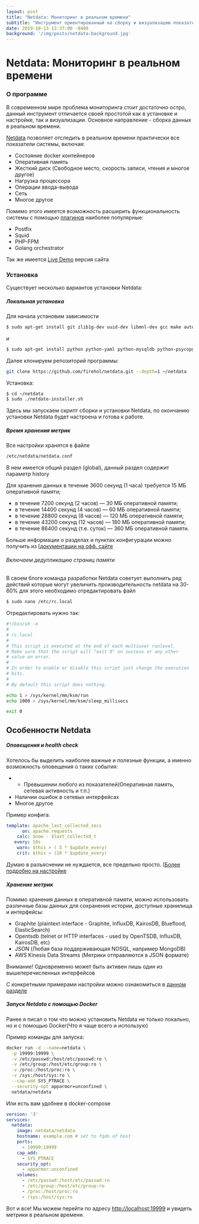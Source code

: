 ```yaml
---
layout: post
title: "Netdata: Мониторинг в реальном времени"
subtitle: "Инструмент ориентированный на сборку и визуализацию показателей системы"
date: 2019-10-13 13:37:00 -0400
background: '/img/posts/netdata-background.jpg'
---
```


# Netdata: Мониторинг в реальном времени


### О программе
В современном мире проблема мониторинга стоит достаточно остро, данный инструмент отличается
своей простотой как в установке и настройке, так и визуализации. Основное направление - сборка данных 
в реальном времени.

[Netdata](https://github.com/netdata/netdata) позволяет отследить в реальном времени практически все показатели системы, включая:
- Состояние docker контейнеров
- Оперативная память
- Жесткий диск (Cвободное место, скорость записи, чтения и многое другое)
- Нагрузка процессора
- Операции ввода-вывода
- Сеть
- Многое другое



Помимо этого имеется возможность расширить функциональность системы 
с помощью [плагинов](https://docs.netdata.cloud/collectors/plugins.d/) наиболее популярные:

- Postfix
- Squid
- PHP-FPM
- Golang orchestrator

Так же имеется [Live Demo](https://london.my-netdata.io/default.html#;theme=slate;help=true) 
версия сайта

### Установка

Существует несколько вариантов установки Netdata:

##### Локальная установка

Для начала установим зависимости 

```bash
$ sudo apt-get install git zlib1g-dev uuid-dev libmnl-dev gcc make autoconf autoconf-archive autogen automake pkg-config curl
```

и

```bash
$ sudo apt-get install python python-yaml python-mysqldb python-psycopg2 nodejs lm-sensors netcat
```

Далее клонируем репозиторий программы:

```bash
git clone https://github.com/firehol/netdata.git --depth=1 ~/netdata
```

Установка: 

```bash
$ cd ~/netdata
$ sudo ./netdate-installer.sh
```


Здесь мы запускаем скрипт сборки и установки Netdata, по окончанию 
установки Netdata будет настроена и готова к работе.


##### Время хранения метрик
Все настройки хранятся в файле

```bash
/etc/netdata/netdata.conf
```

В нем имеется общий раздел (global), данный раздел содержит параметр 
history 


Для хранения данных в течение 3600 секунд (1 часа) требуется 15 MБ оперативной памяти;
- в течение 7200 секунд (2 часов) — 30 МБ оперативной памяти;
- в течение 14400 секунд (4 часов) — 60 МБ оперативной памяти;
- в течение 28800 секунд (8 часов) — 120 МБ оперативной памяти;
- в течение 43200 секунд (12 часов) — 180 МБ оперативной памяти;
- в течение 86400 секунд (т.е. суток) — 360 МБ оперативной памяти.

Больше информации о разделах и пунктах конфигурации можно получить из 
[[документации на офф. сайте](https://docs.netdata.cloud/daemon/config/#configuration-guide)

###### Включаем дедупликацию страниц памяти
В своем блоге команда разработки Netdata советует 
выполнить ряд действий которые могут увеличить производительность netdata на 30-60%
для этого необходимо отредактировать файл

```bash
$ sudo nano /etc/rc.local
```

Отредактировать нужно так: 

```bash
#!/bin/sh -e
#
# rc.local
#
# This script is executed at the end of each multiuser runlevel.
# Make sure that the script will "exit 0" on success or any other
# value on error.
#
# In order to enable or disable this script just change the execution
# bits.
#
# By default this script does nothing.

echo 1 > /sys/kernel/mm/ksm/run
echo 1000 > /sys/kernel/mm/ksm/sleep_millisecs

exit 0
```

## Особенности Netdata

##### Оповещения и health check
Хотелось бы выделить наиболее важные и полезные функции, а именно 
возможность оповещения о таких события:

- - Превышении любого из показателей(Оперативная память, сетевая активность и т.п.)
- Наличии ошибок в сетевых интерфейсах
- Многое другое

Пример конфига: 

```yaml
template: apache_last_collected_secs
      on: apache.requests
    calc: $now - $last_collected_t
   every: 10s
    warn: $this > ( 5 * $update_every)
    crit: $this > (10 * $update_every)
```

Думаю в разъяснении не нуждается, все предельно просто. [[Более подробно на настройке](https://docs.netdata.cloud/health/)

##### Хранение метрик

Помимо хранения данных в оперативной памяти, можно использовать различные базы данных для сохранения истории, доступные
хранилища и интерфейсы: 

- Graphite (plaintext interface - Graphite, InfluxDB, KairosDB, Blueflood, ElasticSearch)
- Opentsdb (telnet or HTTP interfaces - used by OpenTSDB, InfluxDB, KairosDB, etc)
- JSON (Любая база поддерживающая NOSQL, например MongoDB)
- AWS Kinesis Data Streams (Метрики отправляются в JSON формате)


Внимание! Одновременно может быть активен лишь один из вышеперечисленных интерфейсов


С конкретными примерами настройки можно ознакомиться в [данном разделе](https://docs.netdata.cloud/backends/)


##### Запуск Netdata с помощью Docker

Ранее я писал о том что можно установить Netdata не только локально, но и с помощью Docker(Что я чаще всего и использую)

Пример команды для запуска: 

```bash
docker run -d --name=netdata \
  -p 19999:19999 \
  -v /etc/passwd:/host/etc/passwd:ro \
  -v /etc/group:/host/etc/group:ro \
  -v /proc:/host/proc:ro \
  -v /sys:/host/sys:ro \
  --cap-add SYS_PTRACE \
  --security-opt apparmor=unconfined \
  netdata/netdata
```

Или есть вам удобнее в docker-compose

```yaml
version: '3'
services:
  netdata:
    image: netdata/netdata
    hostname: example.com # set to fqdn of host
    ports:
      - 19999:19999
    cap_add:
      - SYS_PTRACE
    security_opt:
      - apparmor:unconfined
    volumes:
      - /etc/passwd:/host/etc/passwd:ro
      - /etc/group:/host/etc/group:ro
      - /proc:/host/proc:ro
      - /sys:/host/sys:ro
```

Вот и все! Мы можем перейти по адресу [http://localhost:19999](http://localhost:19999) и увидеть метрики в реальном 
времени.